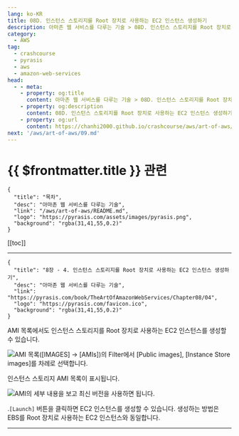 ```yaml
---
lang: ko-KR
title: 08D. 인스턴스 스토리지를 Root 장치로 사용하는 EC2 인스턴스 생성하기
description: 아마존 웹 서비스를 다루는 기술 > 08D. 인스턴스 스토리지를 Root 장치로 사용하는 EC2 인스턴스 생성하기
category:
  - AWS
tag: 
  - crashcourse
  - pyrasis
  - aws 
  - amazon-web-services
head:
  - - meta:
    - property: og:title
      content: 아마존 웹 서비스를 다루는 기술 > 08D. 인스턴스 스토리지를 Root 장치로 사용하는 EC2 인스턴스 생성하기
    - property: og:description
      content: 08D. 인스턴스 스토리지를 Root 장치로 사용하는 EC2 인스턴스 생성하기
    - property: og:url
      content: https://chanhi2000.github.io/crashcourse/aws/art-of-aws/08D.html
next: '/aws/art-of-aws/09.md'
---
```


# {{ $frontmatter.title }} 관련

```component VPCard
{
  "title": "목차",
  "desc": "아마존 웹 서비스를 다루는 기술",
  "link": "/aws/art-of-aws/README.md",
  "logo": "https://pyrasis.com/assets/images/pyrasis.png",
  "background": "rgba(31,41,55,0.2)"
}
```

[[toc]]

---

```component VPCard
{
  "title": "8장 - 4. 인스턴스 스토리지를 Root 장치로 사용하는 EC2 인스턴스 생성하기",
  "desc": "아마존 웹 서비스를 다루는 기술",
  "link": "https://pyrasis.com/book/TheArtOfAmazonWebServices/Chapter08/04",
  "logo": "https://pyrasis.com/favicon.ico",
  "background": "rgba(31,41,55,0.2)"
}
```

AMI 목록에서도 인스턴스 스토리지를 Root 장치로 사용하는 EC2 인스턴스를 생성할 수 있습니다.

![AMI 목록(<FontIcon icon="iconfont icon-select"/>`[IMAGES]` → `[AMIs]`)의 Filter에서 <FontIcon icon="iconfont icon-select"/>`[Public images]`, <FontIcon icon="iconfont icon-select"/>`[Instance Store images]`를 차례로 선택합니다.](https://pyrasis.com/assets/images/TheArtOfAmazonWebServicesChapter08/14_.png)

인스턴스 스토리지 AMI 목록이 표시됩니다.

![AMI의 세부 내용을 보고 최신 버전을 사용하면 됩니다.](https://pyrasis.com/assets/images/TheArtOfAmazonWebServicesChapter08/15_.png)

.<FontIcon icon="iconfont icon-select"/>`[Launch]` 버튼을 클릭하면 EC2 인스턴스를 생성할 수 있습니다. 생성하는 방법은 EBS를 Root 장치로 사용하는 EC2 인스턴스와 동일합니다.

---
